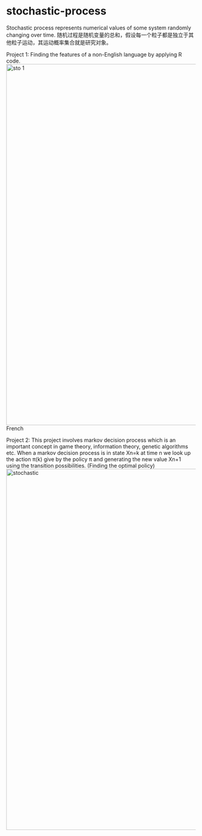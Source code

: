 # stochastic-process
Stochastic process represents numerical values of some system randomly changing over time. 随机过程是随机变量的总和，假设每一个粒子都是独立于其他粒子运动，其运动概率集合就是研究对象。

Project 1: Finding the features of a non-English language by applying R code.
<img width="960" alt="sto 1" src="https://user-images.githubusercontent.com/38774100/39414790-b7f5fc2a-4c09-11e8-94ef-88d4d81528df.png">
French

Project 2: This project involves markov decision process which is an important concept in game theory, information theory, genetic algorithms etc.
When a markov decision process is in state Xn=k at time n we look up the action π(k) give by the policy π and generating the new value Xn+1 using the transition possibilities. (Finding the optimal policy)
<img width="960" alt="stochastic" src="https://user-images.githubusercontent.com/38774100/39413952-9b5aa282-4bff-11e8-94c0-d425f5404442.png">
